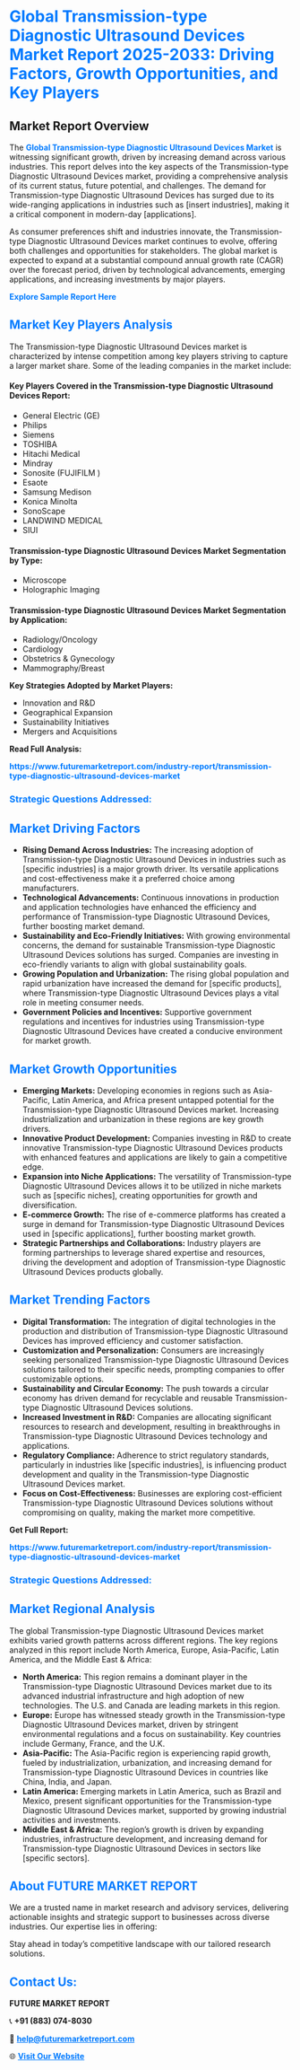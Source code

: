 <h1 style="color: #007BFF;">Global Transmission-type Diagnostic Ultrasound Devices Market Report 2025-2033: Driving Factors, Growth Opportunities, and Key Players</h1>

<section id="overview">
<h2>Market Report Overview</h2>
<p>The <a href="https://www.futuremarketreport.com/industry-report/transmission-type-diagnostic-ultrasound-devices-market" style="color: #007BFF; text-decoration: none;"><strong>Global Transmission-type Diagnostic Ultrasound Devices Market</strong></a> is witnessing significant growth, driven by increasing demand across various industries. This report delves into the key aspects of the Transmission-type Diagnostic Ultrasound Devices market, providing a comprehensive analysis of its current status, future potential, and challenges. The demand for Transmission-type Diagnostic Ultrasound Devices has surged due to its wide-ranging applications in industries such as [insert industries], making it a critical component in modern-day [applications].</p>
<p>As consumer preferences shift and industries innovate, the Transmission-type Diagnostic Ultrasound Devices market continues to evolve, offering both challenges and opportunities for stakeholders. The global market is expected to expand at a substantial compound annual growth rate (CAGR) over the forecast period, driven by technological advancements, emerging applications, and increasing investments by major players.</p>
</section>

<section id="overview">
<p><a href="https://www.futuremarketreport.com/request-sample/reportId=42272" style="color: #007BFF; text-decoration: none;"><strong>Explore Sample Report Here</strong></a></p>
</section>

<section id="key-players">
<h2 style="color: #007BFF;">Market Key Players Analysis</h2>
<p>The Transmission-type Diagnostic Ultrasound Devices market is characterized by intense competition among key players striving to capture a larger market share. Some of the leading companies in the market include:</p>
<h4>Key Players Covered in the Transmission-type Diagnostic Ultrasound Devices Report:</h4>
<ul><li>General Electric (GE)</li><li>Philips</li><li>Siemens</li><li>TOSHIBA</li><li>Hitachi Medical</li><li>Mindray</li><li>Sonosite (FUJIFILM )</li><li>Esaote</li><li>Samsung Medison</li><li>Konica Minolta</li><li>SonoScape</li><li>LANDWIND MEDICAL</li><li>SIUI</li></ul>
<h4>Transmission-type Diagnostic Ultrasound Devices Market Segmentation by Type:</h4>
<ul><li>Microscope</li><li>Holographic Imaging</li></ul>

<h4>Transmission-type Diagnostic Ultrasound Devices Market Segmentation by Application:</h4>
<ul><li>Radiology/Oncology</li><li>Cardiology</li><li>Obstetrics &amp; Gynecology</li><li>Mammography/Breast</li></ul>
<p><strong>Key Strategies Adopted by Market Players:</strong></p>
<ul>
<li>Innovation and R&D</li>
<li>Geographical Expansion</li>
<li>Sustainability Initiatives</li>
<li>Mergers and Acquisitions</li>
</ul>
</section>

<section>
<p><strong>Read Full Analysis: </strong></p><a href="https://www.futuremarketreport.com/industry-report/transmission-type-diagnostic-ultrasound-devices-market" style="color: #007BFF; text-decoration: none;"><strong>https://www.futuremarketreport.com/industry-report/transmission-type-diagnostic-ultrasound-devices-market</strong></a>
<h3 style="color: #007BFF;">Strategic Questions Addressed:</h3>
</section>

<section id="driving-factors">
<h2 style="color: #007BFF;">Market Driving Factors</h2>
<ul>
<li><strong>Rising Demand Across Industries:</strong> The increasing adoption of Transmission-type Diagnostic Ultrasound Devices in industries such as [specific industries] is a major growth driver. Its versatile applications and cost-effectiveness make it a preferred choice among manufacturers.</li>
<li><strong>Technological Advancements:</strong> Continuous innovations in production and application technologies have enhanced the efficiency and performance of Transmission-type Diagnostic Ultrasound Devices, further boosting market demand.</li>
<li><strong>Sustainability and Eco-Friendly Initiatives:</strong> With growing environmental concerns, the demand for sustainable Transmission-type Diagnostic Ultrasound Devices solutions has surged. Companies are investing in eco-friendly variants to align with global sustainability goals.</li>
<li><strong>Growing Population and Urbanization:</strong> The rising global population and rapid urbanization have increased the demand for [specific products], where Transmission-type Diagnostic Ultrasound Devices plays a vital role in meeting consumer needs.</li>
<li><strong>Government Policies and Incentives:</strong> Supportive government regulations and incentives for industries using Transmission-type Diagnostic Ultrasound Devices have created a conducive environment for market growth.</li>
</ul>
</section>

<section id="growth-opportunities">
<h2 style="color: #007BFF;">Market Growth Opportunities</h2>
<ul>
<li><strong>Emerging Markets:</strong> Developing economies in regions such as Asia-Pacific, Latin America, and Africa present untapped potential for the Transmission-type Diagnostic Ultrasound Devices market. Increasing industrialization and urbanization in these regions are key growth drivers.</li>
<li><strong>Innovative Product Development:</strong> Companies investing in R&D to create innovative Transmission-type Diagnostic Ultrasound Devices products with enhanced features and applications are likely to gain a competitive edge.</li>
<li><strong>Expansion into Niche Applications:</strong> The versatility of Transmission-type Diagnostic Ultrasound Devices allows it to be utilized in niche markets such as [specific niches], creating opportunities for growth and diversification.</li>
<li><strong>E-commerce Growth:</strong> The rise of e-commerce platforms has created a surge in demand for Transmission-type Diagnostic Ultrasound Devices used in [specific applications], further boosting market growth.</li>
<li><strong>Strategic Partnerships and Collaborations:</strong> Industry players are forming partnerships to leverage shared expertise and resources, driving the development and adoption of Transmission-type Diagnostic Ultrasound Devices products globally.</li>
</ul>
</section>

<section id="trending-factors">
<h2 style="color: #007BFF;">Market Trending Factors</h2>
<ul>
<li><strong>Digital Transformation:</strong> The integration of digital technologies in the production and distribution of Transmission-type Diagnostic Ultrasound Devices has improved efficiency and customer satisfaction.</li>
<li><strong>Customization and Personalization:</strong> Consumers are increasingly seeking personalized Transmission-type Diagnostic Ultrasound Devices solutions tailored to their specific needs, prompting companies to offer customizable options.</li>
<li><strong>Sustainability and Circular Economy:</strong> The push towards a circular economy has driven demand for recyclable and reusable Transmission-type Diagnostic Ultrasound Devices solutions.</li>
<li><strong>Increased Investment in R&D:</strong> Companies are allocating significant resources to research and development, resulting in breakthroughs in Transmission-type Diagnostic Ultrasound Devices technology and applications.</li>
<li><strong>Regulatory Compliance:</strong> Adherence to strict regulatory standards, particularly in industries like [specific industries], is influencing product development and quality in the Transmission-type Diagnostic Ultrasound Devices market.</li>
<li><strong>Focus on Cost-Effectiveness:</strong> Businesses are exploring cost-efficient Transmission-type Diagnostic Ultrasound Devices solutions without compromising on quality, making the market more competitive.</li>
</ul>
</section>

<section>
<p><strong>Get Full Report: </strong></p><a href="https://www.futuremarketreport.com/industry-report/transmission-type-diagnostic-ultrasound-devices-market" style="color: #007BFF; text-decoration: none;"><strong>https://www.futuremarketreport.com/industry-report/transmission-type-diagnostic-ultrasound-devices-market</strong></a>
<h3 style="color: #007BFF;">Strategic Questions Addressed:</h3>
</section>


<section id="regional-analysis">
<h2 style="color: #007BFF;">Market Regional Analysis</h2>
<p>The global Transmission-type Diagnostic Ultrasound Devices market exhibits varied growth patterns across different regions. The key regions analyzed in this report include North America, Europe, Asia-Pacific, Latin America, and the Middle East & Africa:</p>
<ul>
<li><strong>North America:</strong> This region remains a dominant player in the Transmission-type Diagnostic Ultrasound Devices market due to its advanced industrial infrastructure and high adoption of new technologies. The U.S. and Canada are leading markets in this region.</li>
<li><strong>Europe:</strong> Europe has witnessed steady growth in the Transmission-type Diagnostic Ultrasound Devices market, driven by stringent environmental regulations and a focus on sustainability. Key countries include Germany, France, and the U.K.</li>
<li><strong>Asia-Pacific:</strong> The Asia-Pacific region is experiencing rapid growth, fueled by industrialization, urbanization, and increasing demand for Transmission-type Diagnostic Ultrasound Devices in countries like China, India, and Japan.</li>
<li><strong>Latin America:</strong> Emerging markets in Latin America, such as Brazil and Mexico, present significant opportunities for the Transmission-type Diagnostic Ultrasound Devices market, supported by growing industrial activities and investments.</li>
<li><strong>Middle East & Africa:</strong> The region’s growth is driven by expanding industries, infrastructure development, and increasing demand for Transmission-type Diagnostic Ultrasound Devices in sectors like [specific sectors].</li>
</ul>
</section>

<footer>
<h2 style="color: #007BFF;">About FUTURE MARKET REPORT</h2>
<p>We are a trusted name in market research and advisory services, delivering actionable insights and strategic support to businesses across diverse industries. Our expertise lies in offering:</p>

<p>Stay ahead in today’s competitive landscape with our tailored research solutions.</p>

<h2 style="color: #007BFF;">Contact Us:</h2>
<p><strong>FUTURE MARKET REPORT</strong></p>
<p>📞 <strong>+91 (883) 074-8030</strong></p>
<p>📧 <strong><a href="mailto:help@futuremarketreport.com" style="color: #007BFF;">help@futuremarketreport.com</a></strong></p>
<p>🌐 <strong><a href="https://www.futuremarketreport.com/" style="color: #007BFF;">Visit Our Website</a></strong></p>
</footer>